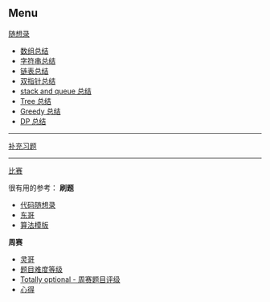 ## Menu


[随想录](https://github.com/Logenleedev/--Data-Structure-and-Algorithm/tree/master/foundation)
- [数组总结](https://github.com/Logenleedev/--Data-Structure-and-Algorithm/blob/master/foundation/Array/Note.md)
- [字符串总结](https://github.com/Logenleedev/--Data-Structure-and-Algorithm/blob/master/foundation/String/Note.md)
- [链表总结](https://github.com/Logenleedev/--Data-Structure-and-Algorithm/blob/master/foundation/LinkedList/Note.md)
- [双指针总结](https://github.com/Logenleedev/--Data-Structure-and-Algorithm/blob/master/foundation/Double_Pointer/Note.md)
- [stack and queue 总结](https://github.com/Logenleedev/--Data-Structure-and-Algorithm/blob/master/foundation/Stack_and_Queue/Note.md)
- [Tree 总结](https://github.com/Logenleedev/--Data-Structure-and-Algorithm/blob/master/foundation/Tree/Note.md)
- [Greedy 总结](https://github.com/Logenleedev/--Data-Structure-and-Algorithm/blob/master/foundation/Greedy/Note.md)
- [DP 总结](https://github.com/Logenleedev/--Data-Structure-and-Algorithm/tree/master/foundation/DP)

***
[补充习题](https://github.com/Logenleedev/--Data-Structure-and-Algorithm/tree/master/Extra)

*** 
[比赛](https://github.com/Logenleedev/--Data-Structure-and-Algorithm/tree/master/Contest)

很有用的参考：
**刷题**
- [代码随想录](https://github.com/youngyangyang04/leetcode-master)
- [东哥](https://labuladong.gitee.io/algo/)
- [算法模版](https://github.com/dashidhy/algorithm-pattern-python)

**周赛**
- [灵哥](https://space.bilibili.com/206214/)
- [题目难度等级](https://zerotrac.github.io/leetcode_problem_rating/#/)
- [Totally optional - 周赛题目评级](https://zerotrac.github.io/leetcode_problem_rating/#/)
- [心得](https://juejin.cn/post/7186915748395270201#heading-1)